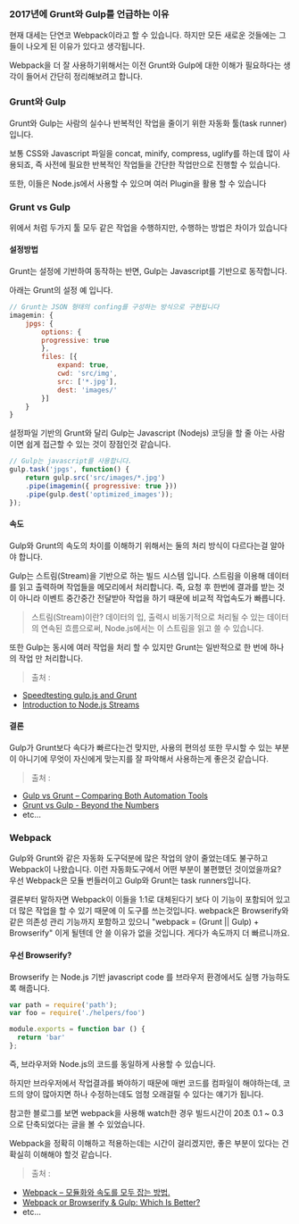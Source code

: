 ### 2017년에 Grunt와 Gulp를 언급하는 이유

현재 대세는 단연코 Webpack이라고 할 수 있습니다.
하지만 모든 새로운 것들에는 그들이 나오게 된 이유가 있다고 생각됩니다.

Webpack을 더 잘 사용하기위해서는 이전 Grunt와 Gulp에 대한 이해가 필요하다는 생각이 들어서 간단히 정리해보려고 합니다.

<!-- more -->

### Grunt와 Gulp

Grunt와 Gulp는 사람의 실수나 반복적인 작업을 줄이기 위한 자동화 툴(task runner)입니다.

보통 CSS와 Javascript 파일을 concat, minify, compress, uglify를 하는데 많이 사용되죠,
즉 사전에 필요한 반복적인 작업들을 간단한 작업만으로 진행할 수 있습니다.

또한, 이들은 Node.js에서 사용할 수 있으며 여러 Plugin을 활용 할 수 있습니다

### Grunt vs Gulp

위에서 처럼 두가지 툴 모두 같은 작업을 수행하지만, 수행하는 방법은 차이가 있습니다

#### 설정방법

Grunt는 설정에 기반하여 동작하는 반면, Gulp는 Javascript를 기반으로 동작합니다.

아래는 Grunt의 설정 예 입니다.

```javascript
// Grunt는 JSON 형태의 confing를 구성하는 방식으로 구현됩니다
imagemin: {
    jpgs: {
        options: {
        progressive: true
        },
        files: [{
            expand: true,
            cwd: 'src/img',
            src: ['*.jpg'],
            dest: 'images/'
        }]
    }
}
```

설정파일 기반의 Grunt와 달리 Gulp는 Javascript (Nodejs) 코딩을 할 줄 아는 사람이면 쉽게 접근할 수 있는 것이 장점인것 같습니다.

```javascript
// Gulp는 javascript를 사용합니다.
gulp.task('jpgs', function() {
    return gulp.src('src/images/*.jpg')
    .pipe(imagemin({ progressive: true }))
    .pipe(gulp.dest('optimized_images'));
});
```

#### 속도

Gulp와 Grunt의 속도의 차이를 이해하기 위해서는 둘의 처리 방식이 다르다는걸 알아야 합니다.

Gulp는 스트림(Stream)을 기반으로 하는 빌드 시스템 입니다. 스트림을 이용해 데이터를 읽고 출력하며 작업들을 메모리에서 처리합니다. 즉, 요청 후 한번에 결과를 받는 것이 아니라 이벤트 중간중간 전달받아 작업을 하기 때문에 비교적 작업속도가 빠릅니다.

> 스트림(Stream)이란?
  데이터의 입, 출력시 비동기적으로 처리될 수 있는 데이터의 연속된 흐름으로써, Node.js에서는 이 스트림을 읽고 쓸 수 있습니다.

또한 Gulp는 동시에 여러 작업을 처리 할 수 있지만 Grunt는 일반적으로 한 번에 하나의 작업 만 처리합니다.

> 출처 :
* [Speedtesting gulp.js and Grunt](http://tech.tmw.co.uk/2014/01/speedtesting-gulp-and-grunt/)
* [Introduction to Node.js Streams](http://juhoi.github.io/post/%EB%B2%88%EC%97%AD%5D-introduction-to-node-dot-j-s-streams/)

#### 결론

Gulp가 Grunt보다 속다가 빠르다는건 맞지만, 사용의 편의성 또한 무시할 수 있는 부분이 아니기에 무엇이 자신에게 맞는지를 잘 파악해서 사용하는게 좋은것 같습니다.

> 출처 :
  * [Gulp vs Grunt – Comparing Both Automation Tools](https://www.keycdn.com/blog/gulp-vs-grunt/)
  * [Grunt vs Gulp - Beyond the Numbers](https://jaysoo.ca/2014/01/27/gruntjs-vs-gulpjs/)
  * etc...

### Webpack

Gulp와 Grunt와 같은 자동화 도구덕분에 많은 작업의 양이 줄었는데도 불구하고 Webpack이 나왔습니다. 이런 자동화도구에서 어떤 부분이 불편했던 것이었을까요? 우선 Webpack은 모듈 번들러이고 Gulp와 Grunt는 task runners입니다.

결론부터 말하자면 Webpack이 이들을 1:1로 대체된다기 보다 이 기능이 포함되어 있고 더 많은 작업을 할 수 있기 때문에 이 도구를 쓰는것입니다. webpack은 Browserify와 같은 의존성 관리 기능까지 포함하고 있으니 "webpack = (Grunt || Gulp) + Browserify" 이게 될텐데 안 쓸 이유가 없을 것입니다. 게다가 속도까지 더 빠르니까요.

#### 우선 Browserify?

Browserify 는 Node.js 기반 javascript code 를 브라우저 환경에서도 실행 가능하도록 해줍니다.

```javascript
var path = require('path');
var foo = require('./helpers/foo')

module.exports = function bar () {
  return 'bar'
};
```

즉, 브라우저와 Node.js의 코드를 동일하게 사용할 수 있습니다.

하지만 브라우저에서 작업결과를 봐야하기 때문에 매번 코드를 컴파일이 해야하는데, 코드의 양이 많아지면 하나 수정하는데도 엄청 오래걸릴 수 있다는 얘기가 됩니다.

참고한 블로그를 보면 webpack을 사용해 watch한 경우 빌드시간이 20초 0.1 ~ 0.3으로 단축되었다는 글을 볼 수 있었습니다.

Webpack을 정확히 이해하고 적용하는데는 시간이 걸리겠지만, 좋은 부분이 있다는 건 확실히 이해해야 할것 같습니다.


> 출처 :
* [Webpack – 모듈화와 속도를 모두 잡는 방법.](https://ironhee.com/2015/06/06/webpack-%EB%AA%A8%EB%93%88%ED%99%94%EC%99%80-%EC%86%8D%EB%8F%84%EB%A5%BC-%EB%AA%A8%EB%91%90-%EC%9E%A1%EB%8A%94-%EB%B0%A9%EB%B2%95/)
* [Webpack or Browserify & Gulp: Which Is Better?](https://www.toptal.com/front-end/webpack-browserify-gulp-which-is-better)
* etc...
